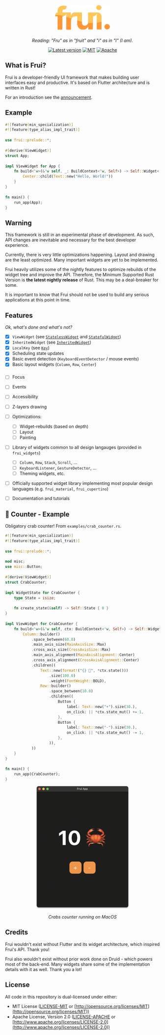 <h1 align="center"><img src="assets/logo.svg" height="80px" alt="Frui"/></h1>

*<p align="center">Reading: "Fru" as in "fruit" and "i" as in "I" (I am).</p>*

<p align="center">
<a href="https://crates.io/crates/frui"><img src="https://img.shields.io/crates/v/frui.svg" alt="Latest version"/></a>
<a href="https://github.com/emilk/egui/blob/master/LICENSE-MIT"><img src="https://img.shields.io/badge/license-MIT-blue.svg" alt="MIT"/></a>
<a href="https://github.com/emilk/egui/blob/master/LICENSE-APACHE"><img src="https://img.shields.io/badge/license-Apache-blue.svg" alt="Apache"/></a>
</p>

## What is Frui?

Frui is a developer-friendly UI framework that makes building user interfaces easy and productive. It's based on Flutter architecture and is written in Rust!

For an introduction see the [announcement](https://github.com/fruiframework/frui-blog/blob/master/posts/001/0.0.1.md).

## Example

```rust
#![feature(min_specialization)]
#![feature(type_alias_impl_trait)]

use frui::prelude::*;

#[derive(ViewWidget)]
struct App;

impl ViewWidget for App {
    fn build<'w>(&'w self, _: BuildContext<'w, Self>) -> Self::Widget<'w> {
        Center::child(Text::new("Hello, World!"))
    }
}

fn main() {
    run_app(App);
}
```

## Warning

This framework is still in an experimental phase of development. As such, API changes are inevitable and necessary for the best developer experience. 

Currently, there is very little optimizations happening. Layout and drawing are the least optimized. Many important widgets are yet to be implemented. 

Frui heavily utilizes some of the nightly features to optimize rebuilds of the widget tree and improve the API. Therefore, the Minimum Supported Rust Version is **the latest nightly release** of Rust. This may be a deal-breaker for some.

It is important to know that Frui should not be used to build any serious applications at this point in time.



## Features

*Ok, what's done and what's not?*

- [x] `ViewWidget` (see [`StatelessWidget`](https://api.flutter.dev/flutter/widgets/StatelessWidget-class.html) and [`StatefulWidget`](https://api.flutter.dev/flutter/widgets/StatefulWidget-class.html))
- [x] `InheritedWidget` (see [`InheritedWidget`](https://api.flutter.dev/flutter/widgets/InheritedWidget-class.html))
- [x] `LocalKey` (see [`Key`](https://api.flutter.dev/flutter/foundation/Key-class.html))
- [x] Scheduling state updates
- [x] Basic event detection (`KeyboardEventDetector` / mouse events)
- [x] Basic layout widgets (`Column`, `Row`, `Center`)

###

- [ ] Focus
- [ ] Events
- [ ] Accessibility
- [ ] Z-layers drawing
- [ ] Optimizations:
  - [ ] Widget-rebuilds (based on depth)
  - [ ] Layout
  - [ ] Painting
- [ ] Library of widgets common to all design langauges (provided in `frui_widgets`)
  - [ ] `Column`, `Row`, `Stack`, `Scroll`, ...
  - [ ] `KeyboardListener`, `GestureDetector`, ...
  - [ ] Theming widgets, etc.
- [ ] Officially supported widget library implementing most popular design languages (e.g. `frui_material`, `frui_cupertino`)
- [ ] Documentation and tutorials


## 🦀 Counter - Example

Obligatory crab counter! From `examples/crab_counter.rs`.

```rust
#![feature(min_specialization)]
#![feature(type_alias_impl_trait)]

use frui::prelude::*;

mod misc;
use misc::Button;

#[derive(ViewWidget)]
struct CrabCounter;

impl WidgetState for CrabCounter {
    type State = isize;

    fn create_state(&self) -> Self::State { 0 }
}

impl ViewWidget for CrabCounter {
    fn build<'w>(&'w self, ctx: BuildContext<'w, Self>) -> Self::Widget<'w> {
        Column::builder()
            .space_between(60.0)
            .main_axis_size(MainAxisSize::Max)
            .cross_axis_size(CrossAxisSize::Max)
            .main_axis_alignment(MainAxisAlignment::Center)
            .cross_axis_alignment(CrossAxisAlignment::Center)
            .children((
                Text::new(format!("{} 🦀", *ctx.state()))
                    .size(100.0)
                    .weight(FontWeight::BOLD),
                Row::builder()
                    .space_between(10.0)
                    .children((
                        Button {
                            label: Text::new("+").size(30.),
                            on_click: || *ctx.state_mut() += 1,
                        },
                        Button {
                            label: Text::new("-").size(30.),
                            on_click: || *ctx.state_mut() -= 1,
                        },
                    )),
            ))
    }
}

fn main() {
    run_app(CrabCounter);
}
```
<p align="center"><img src="assets/crab_counter.png" height="400px" alt="screenshot of application running above code"/></p>

*<p align="center">Crabs counter running on MacOS</p>*

## Credits

Frui wouldn't exist without Flutter and its widget architecture, which inspired Frui's API. Thank you!

Frui also wouldn't exist without prior work done on Druid - which powers most of the back-end. Many widgets share some of the implementation details with it as well. Thank you a lot!


## License

All code in this repository is dual-licensed under either:

* MIT License ([LICENSE-MIT](LICENSE-MIT) or [http://opensource.org/licenses/MIT](http://opensource.org/licenses/MIT))
* Apache License, Version 2.0 ([LICENSE-APACHE](LICENSE-APACHE) or [http://www.apache.org/licenses/LICENSE-2.0](http://www.apache.org/licenses/LICENSE-2.0))
